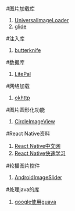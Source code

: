 #图片加载库
1. [UniversalImageLoader](https://github.com/nostra13/Android-Universal-Image-Loader)
2. [glide](https://github.com/bumptech/glide)

#注入库
1. [butterknife](https://github.com/JakeWharton/butterknife)

#数据库
1. [LitePal](https://github.com/LitePalFramework/LitePal)

#网络加载
1. [okhttp](https://github.com/square/okhttp)

#图片圆形化功能
1. [CircleImageView](https://github.com/hdodenhof/CircleImageView)

#React Native资料
1. [React Native中文网](https://reactnative.cn/)
2. [React Native快速学习](https://github.com/crazycodeboy/RNStudyNotes/)

#轮播图片控件
1. [AndroidImageSlider](https://github.com/daimajia/AndroidImageSlider)

#处理java的库
1. [google使用guava](https://github.com/google/guava)
